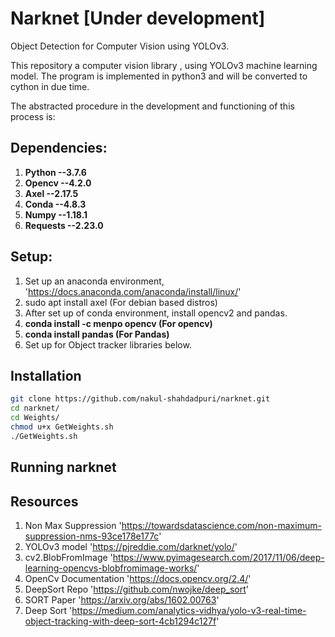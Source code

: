 # Narknet [Under development]
Object Detection for Computer Vision using YOLOv3.

This repository a computer vision library , using YOLOv3 machine learning model. The program is implemented in python3 and will be converted to cython in due time.

The abstracted procedure in the development and functioning of this process is:

## Dependencies:
1. **Python --3.7.6**
2. **Opencv --4.2.0**
3. **Axel --2.17.5**
4. **Conda --4.8.3**
5. **Numpy --1.18.1**
6. **Requests --2.23.0**

## Setup:
1. Set up an anaconda environment, 'https://docs.anaconda.com/anaconda/install/linux/'
2. sudo apt install axel (For debian based distros)
3. After set up of conda environment, install opencv2 and pandas.
4. **conda install -c menpo opencv (For opencv)**
5. **conda install pandas (For Pandas)**
6. Set up for Object tracker libraries below.
<!-- ```sh
conda env create -f setup.yml
conda activate nayanam
pip install -r setup.txt
``` -->

## Installation

```sh
git clone https://github.com/nakul-shahdadpuri/narknet.git
cd narknet/
cd Weights/
chmod u+x GetWeights.sh
./GetWeights.sh
```

## Running narknet

## Resources
1. Non Max Suppression 'https://towardsdatascience.com/non-maximum-suppression-nms-93ce178e177c'
2. YOLOv3 model 'https://pjreddie.com/darknet/yolo/'
3. cv2.BlobFromImage 'https://www.pyimagesearch.com/2017/11/06/deep-learning-opencvs-blobfromimage-works/'
4. OpenCv Documentation 'https://docs.opencv.org/2.4/'
5. DeepSort Repo 'https://github.com/nwojke/deep_sort' 
6. SORT Paper 'https://arxiv.org/abs/1602.00763'
7. Deep Sort 'https://medium.com/analytics-vidhya/yolo-v3-real-time-object-tracking-with-deep-sort-4cb1294c127f'
